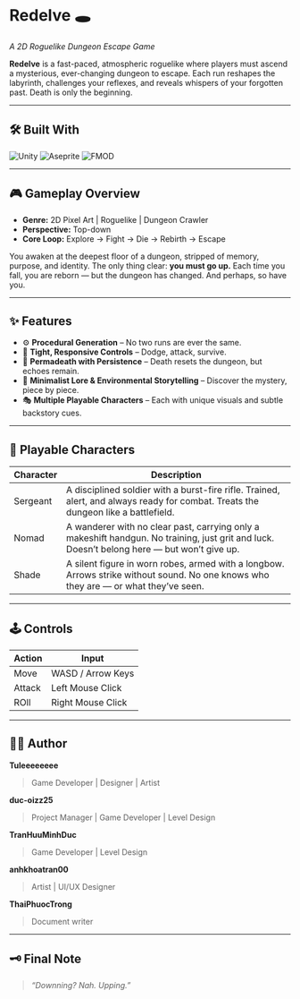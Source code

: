 # Redelve 🕳️  
*A 2D Roguelike Dungeon Escape Game*

**Redelve** is a fast-paced, atmospheric roguelike where players must ascend a mysterious, ever-changing dungeon to escape. Each run reshapes the labyrinth, challenges your reflexes, and reveals whispers of your forgotten past. Death is only the beginning.

---

## 🛠️ Built With
![Unity](https://img.shields.io/badge/Unity-100000?style=for-the-badge&logo=unity&logoColor=white)
![Aseprite](https://img.shields.io/badge/Aseprite-7D929E?style=for-the-badge&logo=aseprite&logoColor=white)
![FMOD](https://img.shields.io/badge/FMOD-000000?style=for-the-badge&logo=fmod&logoColor=white)

---

## 🎮 Gameplay Overview

- **Genre:** 2D Pixel Art | Roguelike | Dungeon Crawler  
- **Perspective:** Top-down  
- **Core Loop:** Explore → Fight → Die → Rebirth → Escape  

You awaken at the deepest floor of a dungeon, stripped of memory, purpose, and identity. The only thing clear: **you must go up.** Each time you fall, you are reborn — but the dungeon has changed. And perhaps, so have you.

---

## ✨ Features

- ⚙️ **Procedural Generation** – No two runs are ever the same.
- 🧠 **Tight, Responsive Controls** – Dodge, attack, survive.
- 🔁 **Permadeath with Persistence** – Death resets the dungeon, but echoes remain.
- 🧩 **Minimalist Lore & Environmental Storytelling** – Discover the mystery, piece by piece.
- 🎭 **Multiple Playable Characters** – Each with unique visuals and subtle backstory cues.

---

## 🧍 Playable Characters

| Character       | Description |
|----------------|-------------|
Sergeant 	|A disciplined soldier with a burst-fire rifle. Trained, alert, and always ready for combat. Treats the dungeon like a battlefield.
Nomad     |A wanderer with no clear past, carrying only a makeshift handgun. No training, just grit and luck. Doesn’t belong here — but won’t give up.
Shade     |A silent figure in worn robes, armed with a longbow. Arrows strike without sound. No one knows who they are — or what they’ve seen.

---

## 🕹️ Controls

| Action      | Input              |
|-------------|--------------------|
| Move        | WASD / Arrow Keys  |
| Attack      | Left Mouse Click   |
| ROll        | Right  Mouse Click |

---


## 🧑‍💻 Author

**Tuleeeeeeee**  
>Game Developer | Designer | Artist 

**duc-oizz25**  
>Project Manager | Game Developer | Level Design

**TranHuuMinhDuc**  
>Game Developer | Level Design

**anhkhoatran00**  
>Artist | UI/UX Designer

**ThaiPhuocTrong**
>Document writer
---

## 🗝️ Final Note
> *“Downning? Nah. Upping.”*





